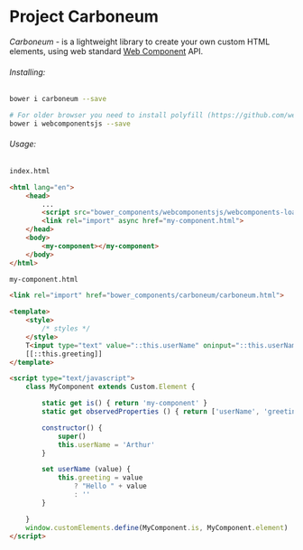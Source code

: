 # Project Carboneum

*Carboneum* - is a lightweight library to create your own custom HTML elements, using web standard [Web Component](https://www.w3.org/standards/techs/components#w3c_all) API.

###### *Installing:*
```bash
bower i carboneum --save

# For older browser you need to install polyfill (https://github.com/webcomponents/webcomponentsjs)
bower i webcomponentsjs --save
```

###### *Usage:*
```html
index.html

<html lang="en">
	<head>
		...
		<script src="bower_components/webcomponentsjs/webcomponents-loader.js" defer></script>
		<link rel="import" async href="my-component.html">
	</head>
	<body>
		<my-component></my-component>
	</body>
</html>
```

```html
my-component.html

<link rel="import" href="bower_components/carboneum/carboneum.html">

<template>
	<style>
		/* styles */
	</style>
	T<input type="text" value="::this.userName" oninput="::this.userName = this.value">
	[[::this.greeting]]
</template>

<script type="text/javascript">
	class MyComponent extends Custom.Element {

		static get is() { return 'my-component' }
		static get observedProperties () { return ['userName', 'greeting'] }

		constructor() {
			super()
			this.userName = 'Arthur'
		}

		set userName (value) {
			this.greeting = value
				? "Hello " + value
				: ''
		}

	}
	window.customElements.define(MyComponent.is, MyComponent.element)
</script>
```
